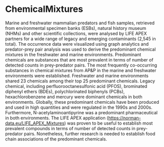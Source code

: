 # ChemicalMixtures
Marine and freshwater mammalian predators and fish samples, retrieved from environmental specimen banks (ESBs), natural history museum (NHMs) and other scientific collections, were analysed by LIFE APEX partners for a wide range of legacy and emerging contaminants (2,545 in total). The occurrence data were visualized using graph analytics and predator-prey pair analysis was used to derive the predominant chemical mixtures in the freshwater and marine environments. Predominant chemicals are substances that are most prevalent in terms of number of detected counts in prey-predator pairs. The most frequently co-occurring substances in chemical mixtures from AP&P in the marine and freshwater environments were established. Freshwater and marine environments shared 23 chemicals among their top 25 predominant chemicals. Legacy chemical, including perfluorooctanesulfonic acid (PFOS), brominated diphenyl ethers (BDEs), polychlorinated biphenyls (PCBs), hexachlorobenzene and mercury were dominant chemicals in both environments. Globally, these predominant chemicals have been produced and used in high quantities and were regulated in the 1990s and 2000s. Furthermore, N-acetylaminoantipyrine was a predominant pharmaceutical in both environments. The LIFE APEX application (https://norman-data.eu/LIFE_APEX_Mixtures) was proven to be useful to establish most prevalent compounds in terms of number of detected counts in prey-predator pairs. Nonetheless, further research is needed to establish food chain associations of the predominant chemicals.
